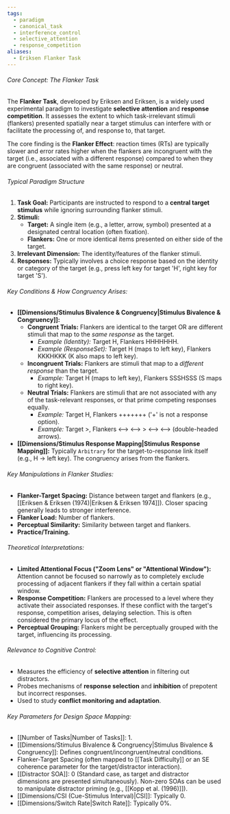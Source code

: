 ```yaml
---
tags:
  - paradigm
  - canonical_task
  - interference_control
  - selective_attention
  - response_competition
aliases:
  - Eriksen Flanker Task
---
```

###### Core Concept: The Flanker Task

The **Flanker Task**, developed by Eriksen and Eriksen, is a widely used experimental paradigm to investigate **selective attention** and **response competition**. It assesses the extent to which task-irrelevant stimuli (flankers) presented spatially near a target stimulus can interfere with or facilitate the processing of, and response to, that target.

The core finding is the **Flanker Effect**: reaction times (RTs) are typically slower and error rates higher when the flankers are incongruent with the target (i.e., associated with a different response) compared to when they are congruent (associated with the same response) or neutral.

###### Typical Paradigm Structure

1.  **Task Goal:** Participants are instructed to respond to a **central target stimulus** while ignoring surrounding flanker stimuli.
2.  **Stimuli:**
    *   **Target:** A single item (e.g., a letter, arrow, symbol) presented at a designated central location (often fixation).
    *   **Flankers:** One or more identical items presented on either side of the target.
3.  **Irrelevant Dimension:** The identity/features of the flanker stimuli.
4.  **Responses:** Typically involves a choice response based on the identity or category of the target (e.g., press left key for target 'H', right key for target 'S').

###### Key Conditions & How Congruency Arises:

*   **[[Dimensions/Stimulus Bivalence & Congruency|Stimulus Bivalence & Congruency]]:**
    *   **Congruent Trials:** Flankers are identical to the target OR are different stimuli that map to the *same response* as the target.
        *   *Example (Identity):* Target H, Flankers HHHHHHH.
        *   *Example (ResponseSet):* Target H (maps to left key), Flankers KKKHKKK (K also maps to left key).
    *   **Incongruent Trials:** Flankers are stimuli that map to a *different response* than the target.
        *   *Example:* Target H (maps to left key), Flankers SSSHSSS (S maps to right key).
    *   **Neutral Trials:** Flankers are stimuli that are not associated with any of the task-relevant responses, or that prime competing responses equally.
        *   *Example:* Target H, Flankers +++++++ ('+' is not a response option).
        *   *Example:* Target >, Flankers <--> <--> > <--> <--> (double-headed arrows).
*   **[[Dimensions/Stimulus Response Mapping|Stimulus Response Mapping]]:** Typically `Arbitrary` for the target-to-response link itself (e.g., H -> left key). The congruency arises from the flankers.

###### Key Manipulations in Flanker Studies:

*   **Flanker-Target Spacing:** Distance between target and flankers (e.g., [[Eriksen & Eriksen (1974)|Eriksen & Eriksen 1974]]). Closer spacing generally leads to stronger interference.
*   **Flanker Load:** Number of flankers.
*   **Perceptual Similarity:** Similarity between target and flankers.
*   **Practice/Training.**

###### Theoretical Interpretations:

*   **Limited Attentional Focus ("Zoom Lens" or "Attentional Window"):** Attention cannot be focused so narrowly as to completely exclude processing of adjacent flankers if they fall within a certain spatial window.
*   **Response Competition:** Flankers are processed to a level where they activate their associated responses. If these conflict with the target's response, competition arises, delaying selection. This is often considered the primary locus of the effect.
*   **Perceptual Grouping:** Flankers might be perceptually grouped with the target, influencing its processing.

###### Relevance to Cognitive Control:

*   Measures the efficiency of **selective attention** in filtering out distractors.
*   Probes mechanisms of **response selection** and **inhibition** of prepotent but incorrect responses.
*   Used to study **conflict monitoring and adaptation**.

###### Key Parameters for Design Space Mapping:

*   [[Number of Tasks|Number of Tasks]]: 1.
*   [[Dimensions/Stimulus Bivalence & Congruency|Stimulus Bivalence & Congruency]]: Defines congruent/incongruent/neutral conditions.
*   Flanker-Target Spacing (often mapped to [[Task Difficulty]] or an SE coherence parameter for the target/distractor interaction).
*  [[Distractor SOA]]: 0 (Standard case, as target and distractor dimensions are presented simultaneously). Non-zero SOAs can be used to manipulate distractor priming (e.g., [[Kopp et al. (1996)]]).
*   [[Dimensions/CSI (Cue-Stimulus Interval)|CSI]]: Typically 0.
*   [[Dimensions/Switch Rate|Switch Rate]]: Typically 0%.